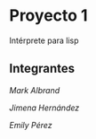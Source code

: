 # Proyecto 1
 Intérprete para lisp

## Integrantes

*Mark Albrand*

*Jimena Hernández*

*Emily Pérez*